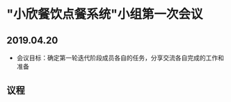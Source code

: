 # "小欣餐饮点餐系统"小组第一次会议
2019.04.20
----------------------------------------------
- 会议目标：确定第一轮迭代阶段成员各自的任务，分享交流各自完成的工作和准备

## 议程
